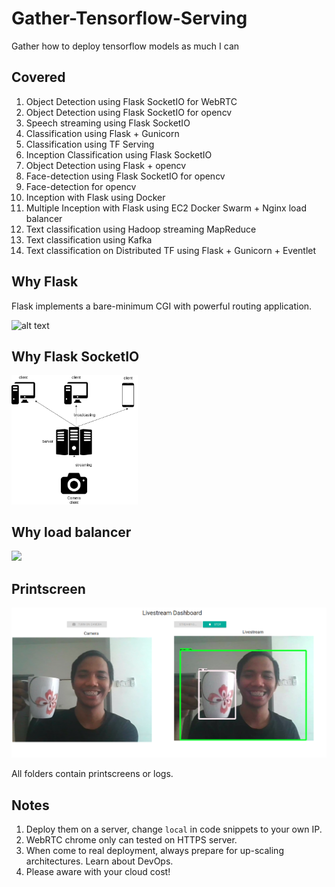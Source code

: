 # Gather-Tensorflow-Serving
Gather how to deploy tensorflow models as much I can

## Covered

1. Object Detection using Flask SocketIO for WebRTC
2. Object Detection using Flask SocketIO for opencv
3. Speech streaming using Flask SocketIO
4. Classification using Flask + Gunicorn
5. Classification using TF Serving
6. Inception Classification using Flask SocketIO
7. Object Detection using Flask + opencv
8. Face-detection using Flask SocketIO for opencv
9. Face-detection for opencv
10. Inception with Flask using Docker
11. Multiple Inception with Flask using EC2 Docker Swarm + Nginx load balancer
12. Text classification using Hadoop streaming MapReduce
13. Text classification using Kafka
14. Text classification on Distributed TF using Flask + Gunicorn + Eventlet

## Why Flask

Flask implements a bare-minimum CGI with powerful routing application.

![alt text](http://flask.pocoo.org/docs/1.0/_static/flask.png)

## Why Flask SocketIO

<p align="left">
    <img src="pictures/diagram.png" width="40%" />
</p>

## Why load balancer

<p align="left">
    <img src="https://f5.com/Portals/1/Images/whitepaper-images/load-balancing-101-nuts-bolts/NutsBolts-fig1.png" width="50%" />
</p>

## Printscreen

![alt text](1.object-detection-flasksocketio-webrtc/screenshot.png)

All folders contain printscreens or logs.

## Notes

1. Deploy them on a server, change `local` in code snippets to your own IP.
2. WebRTC chrome only can tested on HTTPS server.
3. When come to real deployment, always prepare for up-scaling architectures. Learn about DevOps.
4. Please aware with your cloud cost!
